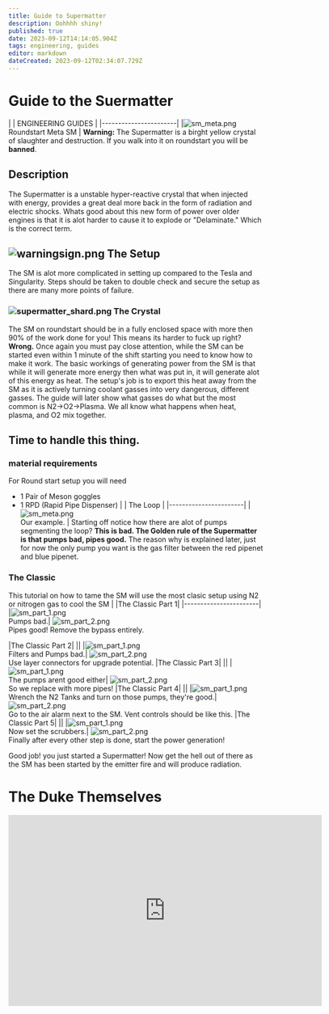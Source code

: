 ```yaml
---
title: Guide to Supermatter
description: Oohhhh shiny!
published: true
date: 2023-09-12T14:14:05.904Z
tags: engineering, guides
editor: markdown
dateCreated: 2023-09-12T02:34:07.729Z
---
```


# Guide to the Suermatter

|                             | ENGINEERING GUIDES                                                                                 |
|-----------------------|
|![sm_meta.png](/jobs/engineering/sm_meta.png) <br>Roundstart Meta SM | **Warning:** The Supermatter is a birght yellow crystal of slaughter and destruction. If you walk into it on roundstart you will be **banned**.

## Description 
The Supermatter is a unstable hyper-reactive crystal that when injected with energy, provides a great deal more back in the form of radiation and electric shocks.
Whats good about this new form of power over older engines is that it is alot harder to cause it to explode or "Delaminate." Which is the correct term.


## ![warningsign.png](/jobs/engineering/warningsign.png) The Setup
The SM is alot more complicated in setting up compared to the Tesla and Singularity. Steps should be taken to double check and secure the setup as there are many more points of failure.
### ![supermatter_shard.png](/jobs/engineering/supermatter_shard.png) The Crystal
The SM on roundstart should be in a fully enclosed space with more then 90% of the work done for you! This means its harder to fuck up right? **Wrong.** Once again you must pay close attention, while the SM can be started even within 1 minute of the shift starting you need to know how to make it work.
The basic workings of generating power from the SM is that while it will generate more energy then what was put in, it will generate alot of this energy as heat. The setup's job is to export this heat away from the SM as it is actively turning coolant gasses into very dangerous, different gasses. The guide will later show what gasses do what but the most common is N2->O2->Plasma. We all know what happens when heat, plasma, and O2 mix together.
## Time to handle this thing.

### material requirements
For Round start setup you will need
- 1 Pair of Meson goggles
- 1 RPD (Rapid Pipe Dispenser)
|                             | The Loop                                                                                 |
|-----------------------|
|![sm_meta.png](/jobs/engineering/sm_meta.png) <br>Our example. | Starting off notice how there are alot of pumps segmenting the loop? **This is bad. The Golden rule of the Supermatter is that pumps bad, pipes good.** The reason why is explained later, just for now the only pump you want is the gas filter between the red pipenet and blue pipenet.

 
### The Classic
This tutorial on how to tame the SM will use the most clasic setup using N2 or nitrogen gas to cool the SM
| |The Classic Part 1|
|-----------------------|
|![sm_part_1.png](/jobs/engineering/sm_part_1.png) <br> Pumps bad.| ![sm_part_2.png](/jobs/engineering/sm_part_2.png) <br> Pipes good! Remove the bypass entirely. 

 |The Classic Part 2|
||
|![sm_part_1.png](/jobs/engineering/sm_part_3.png) <br> Filters and Pumps bad.| ![sm_part_2.png](/jobs/engineering/sm_part_4.png) <br> Use layer connectors for upgrade potential. 
 |The Classic Part 3|
||
|![sm_part_1.png](/jobs/engineering/sm_part_5.png) <br> The pumps arent good either| ![sm_part_2.png](/jobs/engineering/sm_part_6.png) <br> So we replace with more pipes!
 |The Classic Part 4|
||
|![sm_part_1.png](/jobs/engineering/sm_part_7.png) <br> Wrench the N2 Tanks and turn on those pumps, they're good.| ![sm_part_2.png](/jobs/engineering/sm_part_8.png) <br> Go to the air alarm next to the SM. Vent controls should be like this.
 |The Classic Part 5|
||
|![sm_part_1.png](/jobs/engineering/sm_part_9.png) <br> Now set the scrubbers.| ![sm_part_2.png](/jobs/engineering/sm_part_10.png) <br> Finally after every other step is done, start the power generation!  

Good job! you just started a Supermatter! Now get the hell out of there as the SM has been started by the emitter fire and will produce radiation.

# The Duke Themselves
<iframe src="https://player.twitch.tv/?channel=thedukeofook&parent=wiki.monkestation.com" frameborder="0" allowfullscreen="true" scrolling="no" height="378" width="620"></iframe>
